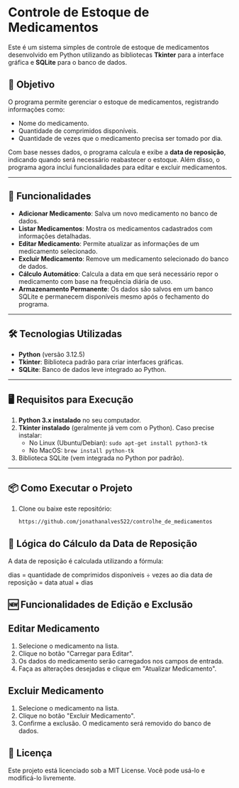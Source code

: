 # Controle de Estoque de Medicamentos

Este é um sistema simples de controle de estoque de medicamentos desenvolvido em Python utilizando as bibliotecas **Tkinter** para a interface gráfica e **SQLite** para o banco de dados.

## 🎯 Objetivo

O programa permite gerenciar o estoque de medicamentos, registrando informações como:
- Nome do medicamento.
- Quantidade de comprimidos disponíveis.
- Quantidade de vezes que o medicamento precisa ser tomado por dia.

Com base nesses dados, o programa calcula e exibe a **data de reposição**, indicando quando será necessário reabastecer o estoque. Além disso, o programa agora inclui funcionalidades para editar e excluir medicamentos.

---

## 🚀 Funcionalidades

- **Adicionar Medicamento**: Salva um novo medicamento no banco de dados.
- **Listar Medicamentos**: Mostra os medicamentos cadastrados com informações detalhadas.
- **Editar Medicamento**: Permite atualizar as informações de um medicamento selecionado.
- **Excluir Medicamento**: Remove um medicamento selecionado do banco de dados.
- **Cálculo Automático**: Calcula a data em que será necessário repor o medicamento com base na frequência diária de uso.
- **Armazenamento Permanente**: Os dados são salvos em um banco SQLite e permanecem disponíveis mesmo após o fechamento do programa.

---

## 🛠️ Tecnologias Utilizadas

- **Python** (versão 3.12.5)
- **Tkinter**: Biblioteca padrão para criar interfaces gráficas.
- **SQLite**: Banco de dados leve integrado ao Python.

---

## 🖥️ Requisitos para Execução

1. **Python 3.x instalado** no seu computador.
2. **Tkinter instalado** (geralmente já vem com o Python). Caso precise instalar:
   - No Linux (Ubuntu/Debian): `sudo apt-get install python3-tk`
   - No MacOS: `brew install python-tk`
3. Biblioteca SQLite (vem integrada no Python por padrão).

---

## 📦 Como Executar o Projeto

1. Clone ou baixe este repositório:
   ```bash
   https://github.com/jonathanalves522/controlhe_de_medicamentos

## 🧮 Lógica do Cálculo da Data de Reposição
A data de reposição é calculada utilizando a fórmula:

dias = quantidade de comprimidos disponíveis ÷ vezes ao dia
data de reposição = data atual + dias

## 🆕 Funcionalidades de Edição e Exclusão
##  Editar Medicamento
1. Selecione o medicamento na lista.
2. Clique no botão "Carregar para Editar".
3. Os dados do medicamento serão carregados nos campos de entrada.
4. Faça as alterações desejadas e clique em "Atualizar Medicamento".

## Excluir Medicamento
1. Selecione o medicamento na lista.
2. Clique no botão "Excluir Medicamento".
3. Confirme a exclusão. O medicamento será removido do banco de dados.


## 📝 Licença
Este projeto está licenciado sob a MIT License. Você pode usá-lo e modificá-lo livremente.



